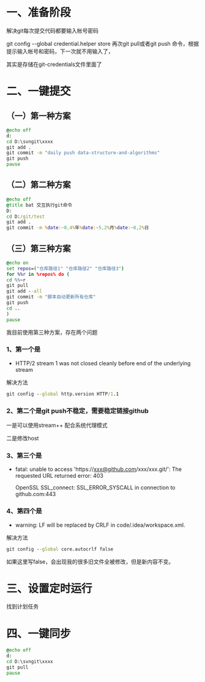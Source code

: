 # 一、准备阶段

解决git每次提交代码都要输入帐号密码

git config --global credential.helper store
再次git pull或者git push 命令，根据提示输入帐号和密码，下一次就不用输入了，

其实是存储在git-credentials文件里面了

# 二、一键提交
## （一）第一种方案

```bat
@echo off
d:
cd D:\svngit\xxxx
git add .
git commit -m "daily push data-structure-and-algorithms"
git push
pause
```

## （二）第二种方案

```bat
@echo off
@title bat 交互执行git命令
D:
cd D:/git/test
git add .
git commit -m %date:~0,4%年%date:~5,2%月%date:~8,2%日
```

## （三）第三种方案

```bat
@echo on
set repos=("仓库路径1" "仓库路径2" "仓库路径3")
for %%r in %repos% do (
cd %%~r
git pull
git add --all
git commit -m "脚本自动更新所有仓库"
git push
cd ..
)
pause
```

我目前使用第三种方案，存在两个问题

### 1、第一个是

- HTTP/2 stream 1 was not closed cleanly before end of the underlying stream

解决方法

```bat
git config --global http.version HTTP/1.1
```

### 2、第二个是git push不稳定，需要稳定链接github

一是可以使用stream++ 配合系统代理模式

二是修改host

### 3、第三个是

- fatal: unable to access 'https://xxx@github.com/xxx/xxx.git/': The requested URL returned error: 403

  OpenSSL SSL_connect: SSL_ERROR_SYSCALL in connection to github.com:443

### 4、第四个是

- warning: LF will be replaced by CRLF in code/.idea/workspace.xml.

解决方法

```bat
git config --global core.autocrlf false
```

如果这里写false，会出现我的很多旧文件全被修改，但是新内容不变。

# 三、设置定时运行
找到计划任务



# 四、一键同步

```bat
@echo off
d:
cd D:\svngit\xxxx
git pull
pause
```

